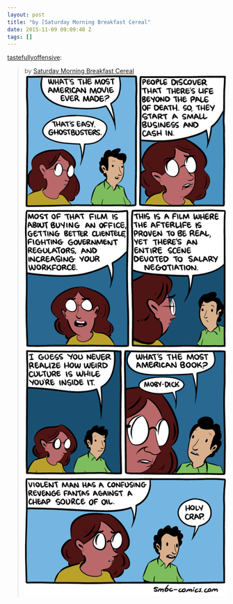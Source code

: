 ```yaml
---
layout: post
title: "by [Saturday Morning Breakfast Cereal"
date: 2015-11-09 09:09:40 Z
tags: []
---
```

[tastefullyoffensive](http://tastefullyoffensive.tumblr.com/post/130628864163):

> by [Saturday Morning Breakfast Cereal](http://www.smbc-comics.com/index.php?id=3883)
![](/media/2015/11/132861197979_0.png)
![](/media/2015/11/132861197979_1.png)
